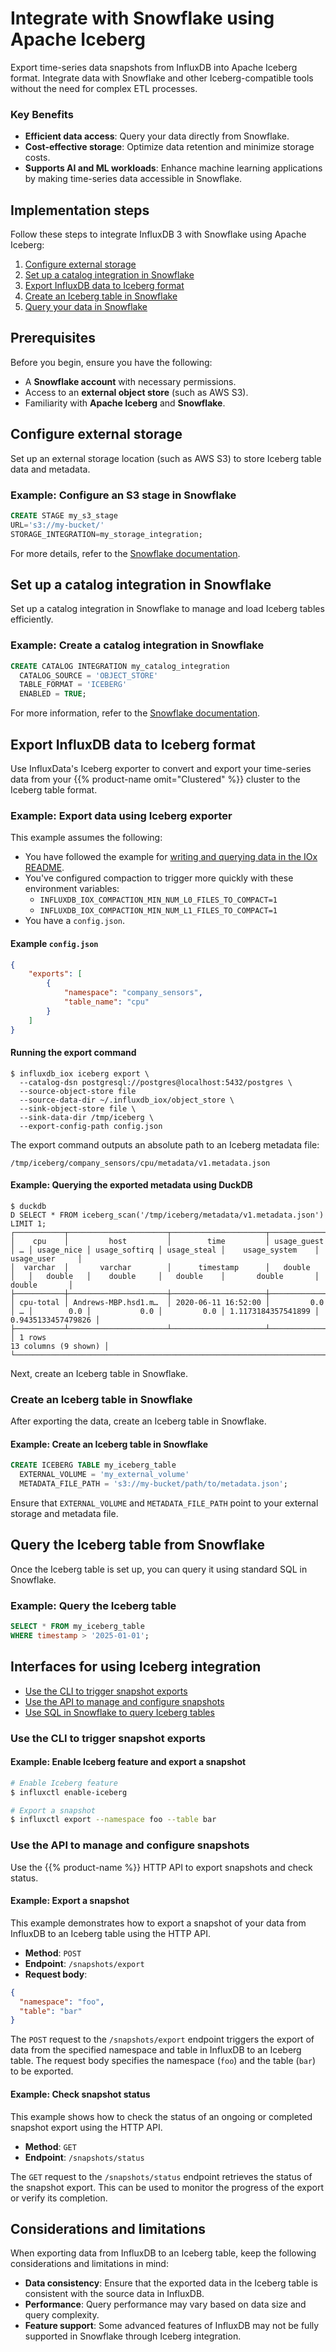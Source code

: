 # Integrate with Snowflake using Apache Iceberg

Export time-series data snapshots from InfluxDB into Apache Iceberg format.
Integrate data with Snowflake and other Iceberg-compatible tools without the need for complex ETL processes.

### Key Benefits

- **Efficient data access**: Query your data directly from Snowflake.
- **Cost-effective storage**: Optimize data retention and minimize storage costs.
- **Supports AI and ML workloads**: Enhance machine learning applications by making time-series data accessible in Snowflake.

## Implementation steps

Follow these steps to integrate InfluxDB 3 with Snowflake using Apache Iceberg:

1. [Configure external storage](#configure-external-storage)
2. [Set up a catalog integration in Snowflake](#set-up-a-catalog-integration-in-snowflake)
3. [Export InfluxDB data to Iceberg format](#export-influxdb-data-to-iceberg-format)
4. [Create an Iceberg table in Snowflake](#create-an-iceberg-table-in-snowflake)
5. [Query your data in Snowflake](#query-your-data-in-snowflake)

## Prerequisites

Before you begin, ensure you have the following:

- A **Snowflake account** with necessary permissions.
- Access to an **external object store** (such as AWS S3).
- Familiarity with **Apache Iceberg** and **Snowflake**.


## Configure external storage

Set up an external storage location (such as AWS S3) to store Iceberg table data and metadata.

### Example: Configure an S3 stage in Snowflake

```sql
CREATE STAGE my_s3_stage 
URL='s3://my-bucket/'
STORAGE_INTEGRATION=my_storage_integration;
```

For more details, refer to the [Snowflake documentation](https://docs.snowflake.com/en/user-guide/tables-iceberg-configure-catalog-integration-object-storage).

## Set up a catalog integration in Snowflake

Set up a catalog integration in Snowflake to manage and load Iceberg tables efficiently.

### Example: Create a catalog integration in Snowflake

```sql
CREATE CATALOG INTEGRATION my_catalog_integration
  CATALOG_SOURCE = 'OBJECT_STORE'
  TABLE_FORMAT = 'ICEBERG'
  ENABLED = TRUE;
```

For more information, refer to the [Snowflake documentation](https://docs.snowflake.com/en/user-guide/tables-iceberg-configure-catalog-integration).

## Export InfluxDB data to Iceberg format

Use InfluxData's Iceberg exporter to convert and export your time-series data from your {{% product-name omit="Clustered" %}} cluster to the Iceberg table format.

### Example: Export data using Iceberg exporter

This example assumes the following:

- You have followed the example for [writing and querying data in the IOx README](https://github.com/influxdata/influxdb_iox/blob/main/README.md#write-and-read-data).
- You've configured compaction to trigger more quickly with these environment variables:
  - `INFLUXDB_IOX_COMPACTION_MIN_NUM_L0_FILES_TO_COMPACT=1`
  - `INFLUXDB_IOX_COMPACTION_MIN_NUM_L1_FILES_TO_COMPACT=1`
- You have a `config.json`.

#### Example `config.json`

```json
{
    "exports": [
        {
            "namespace": "company_sensors",
            "table_name": "cpu"
        }
    ]
}
```

#### Running the export command

```console
$ influxdb_iox iceberg export \
  --catalog-dsn postgresql://postgres@localhost:5432/postgres \
  --source-object-store file 
  --source-data-dir ~/.influxdb_iox/object_store \
  --sink-object-store file \
  --sink-data-dir /tmp/iceberg \
  --export-config-path config.json
```

The export command outputs an absolute path to an Iceberg metadata file:

`/tmp/iceberg/company_sensors/cpu/metadata/v1.metadata.json
`
#### Example: Querying the exported metadata using DuckDB

```console
$ duckdb
D SELECT * FROM iceberg_scan('/tmp/iceberg/metadata/v1.metadata.json') LIMIT 1;
┌───────────┬──────────────────────┬─────────────────────┬─────────────┬───┬────────────┬───────────────┬─────────────┬────────────────────┬────────────────────┐
│    cpu    │         host         │        time         │ usage_guest │ … │ usage_nice │ usage_softirq │ usage_steal │    usage_system    │     usage_user     │
│  varchar  │       varchar        │      timestamp      │   double    │   │   double   │    double     │   double    │       double       │       double       │
├───────────┼──────────────────────┼─────────────────────┼─────────────┼───┼────────────┼───────────────┼─────────────┼────────────────────┼────────────────────┤
│ cpu-total │ Andrews-MBP.hsd1.m…  │ 2020-06-11 16:52:00 │         0.0 │ … │        0.0 │           0.0 │         0.0 │ 1.1173184357541899 │ 0.9435133457479826 │
├───────────┴──────────────────────┴─────────────────────┴─────────────┴───┴────────────┴───────────────┴─────────────┴────────────────────┴────────────────────┤
│ 1 rows                                                                                                                                   13 columns (9 shown) │
└───────────────────────────────────────────────────────────────────────────────────────────────────────────────────────────────────────────────────────────────┘
```

Next, create an Iceberg table in Snowflake.

### Create an Iceberg table in Snowflake

After exporting the data, create an Iceberg table in Snowflake.

#### Example: Create an Iceberg table in Snowflake

```sql
CREATE ICEBERG TABLE my_iceberg_table
  EXTERNAL_VOLUME = 'my_external_volume'
  METADATA_FILE_PATH = 's3://my-bucket/path/to/metadata.json';
```

Ensure that `EXTERNAL_VOLUME` and `METADATA_FILE_PATH` point to your external storage and metadata file.

## Query the Iceberg table from Snowflake

Once the Iceberg table is set up, you can query it using standard SQL in Snowflake.

### Example: Query the Iceberg table

```sql
SELECT * FROM my_iceberg_table
WHERE timestamp > '2025-01-01';
```

## Interfaces for using Iceberg integration

- [Use the CLI to trigger snapshot exports](#use-the-CLI-to-trigger-snapshot-exports)
- [Use the API to manage and configure snapshots](#use-the-api-to-manage-and-configure-snapshots)
- [Use SQL in Snowflake to query Iceberg tables](#use-sql-in-snowflake-to-query-iceberg-tables)

### Use the CLI to trigger snapshot exports

#### Example: Enable Iceberg feature and export a snapshot

```sh
# Enable Iceberg feature
$ influxctl enable-iceberg

# Export a snapshot
$ influxctl export --namespace foo --table bar
```

### Use the API to manage and configure snapshots

Use the {{% product-name %}} HTTP API to export snapshots and check status.

#### Example: Export a snapshot

This example demonstrates how to export a snapshot of your data from InfluxDB to an Iceberg table using the HTTP API.

- **Method**: `POST`
- **Endpoint**: `/snapshots/export`
- **Request body**:
  
```json
{
  "namespace": "foo",
  "table": "bar"
}
```
The `POST` request to the `/snapshots/export` endpoint triggers the export of data from the specified namespace and table in InfluxDB to an Iceberg table. The request body specifies the namespace (`foo`) and the table (`bar`) to be exported.

#### Example: Check snapshot status

This example shows how to check the status of an ongoing or completed snapshot export using the HTTP API. 

- **Method**: `GET`
- **Endpoint**: `/snapshots/status`

The `GET` request to the `/snapshots/status` endpoint retrieves the status of the snapshot export. This can be used to monitor the progress of the export or verify its completion.

## Considerations and limitations

When exporting data from InfluxDB to an Iceberg table, keep the following considerations and limitations in mind:

- **Data consistency**: Ensure that the exported data in the Iceberg table is consistent with the source data in InfluxDB.
- **Performance**: Query performance may vary based on data size and query complexity.
- **Feature support**: Some advanced features of InfluxDB may not be fully supported in Snowflake through Iceberg integration.
